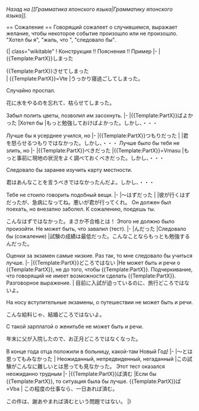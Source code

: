 <i>Назад на [[Грамматика японского языка|Грамматику японского языка]].</i>

== Сожаление ==
Говорящий сожалеет о случившемся, выражает желание, чтобы некоторое событие произошло или не произошло.
"Хотел бы я", "жаль, что ", "следовало бы".

{| class="wikitable"
! Конструкция !! Пояснения !! Пример
|-
|{{Template:PartX}}しまった

{{Template:PartX}}させてしまった	
| {{Template:PartX}}=Vte
|うっかり寝過ごしてしまった。

Случайно проспал.

花に水をやるのを忘れて、枯らせてしまった。

Забыл полить цветы, позволил им засохнуть.
|-
|{{Template:PartX}}ばよかった
|Хотел бы
|もっと勉強しておけばよかった。しかし、・・・

Лучше бы я усерднее учился, но
|-
|{{Template:PartX}}つもりだった
|
|君を怒らせるつもりではなかった。しかし、・・・
Лучше было бы тебя не злить, но
|-
|{{Template:PartX}}べきだった
|{{Template:PartX}}=Vmasu
|もっと事前に現地の状況をよく調べておくべきだった。しかし、・・・

Следовало бы заранее изучить карту местности.

君はあんなことを言うべきではなかったんだよ。しかし、・・・

Тебе не стоило говорить подобный вещи.
|-
|～はずだった
| 
|彼が行くはずだったが、急病になってね。悪いが君が行ってくれ。
Он должен был поехать, но внезапно заболел. К сожалению, поедешь ты.

こんなはずではなかった。まさか不合格とは！
Этого не должно было произойти. Не может быть, что завалил (тест).
|-
|んだった
|Следовало бы (сожаление) 
|試験の成績は最低だった。こんなことならもっとも勉強するんだった。

Оценки за экзамен самые низкие. Раз так, то мне следовало бы учиться лучше.
|-
|{{Template:PartX}}どころではない
|Не может быть и речи о {{Template:PartX}}, не до того, чтобы {{Template:PartX}}. Подчеркивание, что говорящий не имеет возможности сделать {{Template:PartX}}. Разговорное выражение.
|
目前に入試が迫っているのに、旅行どころではないよ。

На носу вступительные экзамены, о путешествии не может быть и речи.

こんな給料じゃ、結婚どころではないよ。

С такой зарплатой о женитьбе не может быть и речи.

年末に父が入院したので、お正月どころではなくなった。

В конце года отца положили в больницу, какой-там Новый Год!
|-
|～とは思ってもみなかった
| Неожиданный, непредвиденный, негаданный
|この試験がこんなに難しいとは思っても見なかった。
Этот тест оказался неожиданно трудным
|-
|{{Template:PartX}}ば済む
|Если бы {{Template:PartX}}, то ситуация была бы лучше. {{Template:PartX}}ば=Vba
|
この程度の仕事なら、一日あれば済む。

この件は、謝あやまれば済むという問題ではない。
|}
